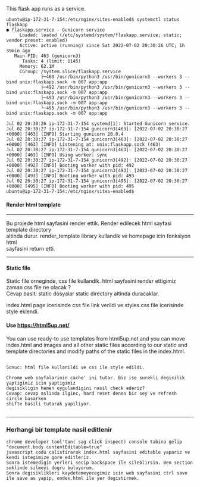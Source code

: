 This flask app runs as a service.

```
ubuntu@ip-172-31-7-154:/etc/nginx/sites-enabled$ systemctl status flaskapp
● flaskapp.service - Gunicorn service
     Loaded: loaded (/etc/systemd/system/flaskapp.service; static; vendor preset: enabled)
     Active: active (running) since Sat 2022-07-02 20:30:26 UTC; 1h 39min ago
   Main PID: 463 (gunicorn3)
      Tasks: 4 (limit: 1145)
     Memory: 62.1M
     CGroup: /system.slice/flaskapp.service
             ├─463 /usr/bin/python3 /usr/bin/gunicorn3 --workers 3 --bind unix:flaskapp.sock -m 007 app:app
             ├─492 /usr/bin/python3 /usr/bin/gunicorn3 --workers 3 --bind unix:flaskapp.sock -m 007 app:app
             ├─493 /usr/bin/python3 /usr/bin/gunicorn3 --workers 3 --bind unix:flaskapp.sock -m 007 app:app
             └─495 /usr/bin/python3 /usr/bin/gunicorn3 --workers 3 --bind unix:flaskapp.sock -m 007 app:app

Jul 02 20:30:26 ip-172-31-7-154 systemd[1]: Started Gunicorn service.
Jul 02 20:30:27 ip-172-31-7-154 gunicorn3[463]: [2022-07-02 20:30:27 +0000] [463] [INFO] Starting gunicorn 20.0.4
Jul 02 20:30:27 ip-172-31-7-154 gunicorn3[463]: [2022-07-02 20:30:27 +0000] [463] [INFO] Listening at: unix:flaskapp.sock (463)
Jul 02 20:30:27 ip-172-31-7-154 gunicorn3[463]: [2022-07-02 20:30:27 +0000] [463] [INFO] Using worker: sync
Jul 02 20:30:27 ip-172-31-7-154 gunicorn3[492]: [2022-07-02 20:30:27 +0000] [492] [INFO] Booting worker with pid: 492
Jul 02 20:30:27 ip-172-31-7-154 gunicorn3[493]: [2022-07-02 20:30:27 +0000] [493] [INFO] Booting worker with pid: 493
Jul 02 20:30:27 ip-172-31-7-154 gunicorn3[495]: [2022-07-02 20:30:27 +0000] [495] [INFO] Booting worker with pid: 495
ubuntu@ip-172-31-7-154:/etc/nginx/sites-enabled$
```





#### Render html template
---
Bu projede html sayfasini render ettik. Render edilecek html sayfasi template directory \
altinda durur. render_template library kullandik ve homepage icin fonksiyon html \
sayfasini return etti. 

---
#### Static file
Static file orneginde, css file kullandik. html sayfasini render ettigimiz zaman css file ne olacak ?\
Cevap basit: static dosyalar static directory altinda duracaklar.

index.html page icerisinde css file link verildi ve styles.css file icerisinde style eklendi.

#### Use https://html5up.net/
You can use ready-to use templates from html5up.net and you can move index.html and
images and all other static files according to our static and template
directories and modify paths of the static files in the index.html.


```

Sonuc: html file kullanildi ve css ile style edildi. 

Chrome web sayfalarinin cache' ini tutar. Biz ise surekli degisilik yaptigimiz icin yaptigimiz 
degisikligin hemen uygulandigini nasil check ederiz?
Cevap: cevap aslinda ilginc, hard reset denen bir sey ve refresh circle basarken 
shifte basili tutarak yapiliyor. 


```
---
### Herhangi bir template nasil editlenir
```
chrome developer tool'tan( sag click inspect) console tabina gelip "document.body.contentEditable=true"
javascript codu calistirarak index.html sayfasini editable yapariz ve kendi istegimize gore editleriz.
Sonra istemedigin yerleri secip backspace ile sileblirsin. Ben section seklinde silmeyi dogru buluyorum.
Sonra degisiklikleri kaydetemeyecegimiz icin web sayfasini ctrl save ile save as yapip, ondex.html ile yer degistirmek.





```






